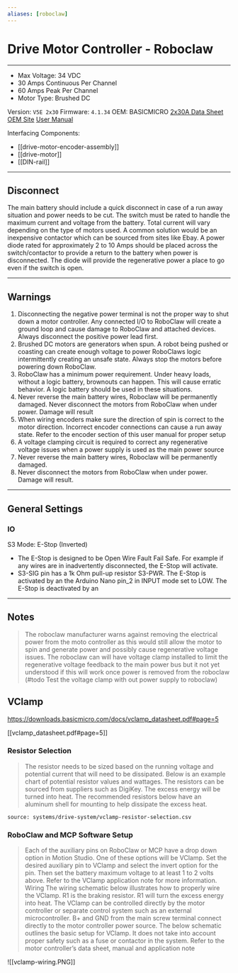 ```yaml
---
aliases: [roboclaw]
---
```


# Drive Motor Controller - Roboclaw
---
- Max Voltage: 34 VDC
- 30 Amps Continuous Per Channel
- 60 Amps Peak Per Channel
- Motor Type: Brushed DC

Version: `V5E 2x30`
Firmware: `4.1.34`
OEM: BASICMICRO
[2x30A Data Sheet](https://downloads.basicmicro.com/docs/roboclaw_datasheet_2x30A.pdf)
[OEM Site](https://www.basicmicro.com/RoboClaw-2x30A-Motor-Controller_p_9.html)
[User Manual](https://downloads.basicmicro.com/docs/roboclaw_user_manual.pdf)

Interfacing Components:
- [[drive-motor-encoder-assembly]]
- [[drive-motor]]
- [[DIN-rail]]



---
## Disconnect 

The main battery should include a quick disconnect in case of a run away situation and power needs to be cut. The switch  must be rated to handle the maximum current and voltage from the battery. Total current will vary depending on the type of motors used. A common solution would be an inexpensive contactor which can be sourced from sites like Ebay.  A power diode rated for approximately 2 to 10 Amps should be placed across the switch/contactor to provide a return to the battery when power is disconnected. The diode will provide the regenerative power a place to go even if the switch is open.

---

## Warnings
1. Disconnecting the negative power terminal is not the proper way to shut down a motor controller. Any connected I/O to RoboClaw will create a ground loop and cause damage to RoboClaw and attached devices. Always disconnect the positive power lead first.
2. Brushed DC motors are generators when spun. A robot being pushed or coasting can create enough voltage to power RoboClaws logic intermittently creating an unsafe state. Always stop the motors before powering down RoboClaw.
3. RoboClaw has a minimum power requirement. Under heavy loads, without a logic battery, brownouts can happen. This will cause erratic behavior. A logic battery should be used in these situations.
4. Never reverse the main battery wires, Roboclaw will be permanently damaged. Never disconnect the motors from RoboClaw when under power. Damage will result
5. When wiring encoders make sure the direction of spin is correct to the motor direction. Incorrect encoder connections can cause a run away state. Refer to the encoder section of this user manual for proper setup
6.  A voltage clamping circuit is required to correct any regenerative voltage issues when a power supply is used as the main power source
7.  Never reverse the main battery wires, Roboclaw will be permanently damaged. 
8.  Never disconnect the motors from RoboClaw when under power. Damage will result.

---

## General Settings
### IO
S3 Mode: E-Stop (Inverted)
- The E-Stop is designed to be Open Wire Fault Fail Safe. For example if any wires are in inadvertently disconnected, the E-Stop will activate.
- S3-SIG pin has a 1k Ohm pull-up resistor S3-PWR. The E-Stop is activated by an the Arduino Nano pin_2 in INPUT mode set to LOW. The E-Stop is deactivated by an 

---

## Notes

>The roboclaw manufacturer warns against removing the electrical power from the moto controller as this would still allow the motor to spin and generate power and possibly cause regenerative voltage issues. The roboclaw can will have voltage clamp installed to limit the regenerative voltage feedback to the main power bus but it not yet understood if this will work once power is removed from the roboclaw (#todo Test the voltage clamp with out power supply to roboclaw)

## VClamp
https://downloads.basicmicro.com/docs/vclamp_datasheet.pdf#page=5

[[vclamp_datasheet.pdf#page=5]]

### Resistor Selection
>The resistor needs to be sized based on the running voltage and potential current that will need to be dissipated. Below is  an example chart of potential resistor values and wattages. The resistors can be sourced from suppliers such as DigiKey. The excess energy will be turned into heat. The recommended resistors below have an aluminum shell for mounting to  help dissipate the excess heat.

```csvtable
source: systems/drive-system/vclamp-resistor-selection.csv
```
###  RoboClaw and MCP Software Setup  
> Each of the auxiliary pins on RoboClaw or MCP have a drop down option in Motion Studio. One of these options will be  VClamp. Set the desired auxiliary pin to VClamp and select the invert option for the pin. Then set the battery maximum  voltage to at least 1 to 2 volts above. Refer to the VClamp application note for more information.  Wiring  The wiring schematic below illustrates how to properly wire the VClamp. R1 is the braking resistor. R1 will turn the  excess energy into heat. The VClamp can be controlled directly by the motor controller or separate control system such  as an external microcontroller. B+ and GND from the main screw terminal connect directly to the motor controller power  source.  The below schematic outlines the basic setup for VClamp. It does not take into account proper safety such as a fuse or  contactor in the system. Refer to the motor controller’s data sheet, manual and application note

![[vclamp-wiring.PNG]]




